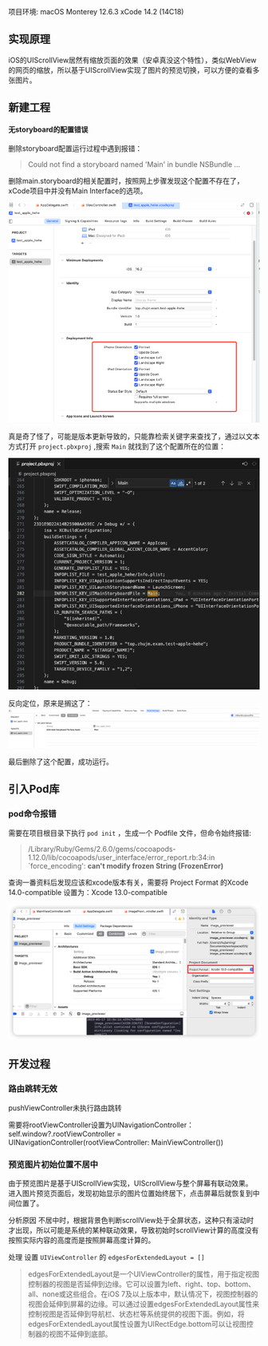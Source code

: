 

项目环境:
macOS Monterey 12.6.3
xCode 14.2 (14C18)


## 实现原理

iOS的UIScrollView居然有缩放页面的效果（安卓真没这个特性），类似WebView的网页的缩放，所以基于UIScrollView实现了图片的预览切换，可以方便的查看多张图片。

## 新建工程

#### 无storyboard的配置错误

删除storyboard配置运行过程中遇到报错：

> Could not find a storyboard named 'Main' in bundle NSBundle ...

删除main.storyboard的相关配置时，按照网上步骤发现这个配置不存在了，xCode项目中并没有Main Interface的选项。

![](./images/image_2ca2cc0f-5835-4b7e-9c2d-6c9c91a6f439.png)

真是奇了怪了，可能是版本更新导致的，只能靠检索关键字来查找了，通过以文本方式打开  `project.pbxproj` ,搜索 `Main` 就找到了这个配置所在的位置：

![](./images/image_8f9b4e54-63be-4dc2-a8d5-b23d980ca8ce.png)

反向定位，原来是搁这了：
![](./images/image_e79a2b18-0b21-4f8c-ab45-3e9a908fc11a.png)

最后删除了这个配置，成功运行。

## 引入Pod库

### pod命令报错

需要在项目根目录下执行 `pod init` ，生成一个 Podfile 文件，但命令始终报错:

> /Library/Ruby/Gems/2.6.0/gems/cocoapods-1.12.0/lib/cocoapods/user_interface/error_report.rb:34:in `force_encoding': **can't modify frozen String (FrozenError)**

查询一番资料后发现应该和xcode版本有关，需要将 Project Format 的Xcode 14.0-compatible 设置为：Xcode 13.0-compatible

![](./images/image_e0c9b362-0c68-4ee0-a3ed-19324c4ab45b.png)

## 开发过程

### 路由跳转无效

pushViewController未执行路由跳转

需要将rootViewController设置为UINavigationController：
self.window?.rootViewController = UINavigationController(rootViewController: MainViewController())

### 预览图片初始位置不居中

由于预览图片是基于UIScrollView实现，UIScrollView与整个屏幕有联动效果。
进入图片预览页面后，发现初始显示的图片位置始终居下，点击屏幕后就恢复到中间位置了。

分析原因
不居中时，根据背景色判断scrollView处于全屏状态，这种只有滚动时才出现，所以可能是系统的某种联动效果，导致初始时scrollView计算的高度没有按照实际内容的高度而是按照屏幕高度计算的。

处理
设置 `UIViewController` 的 `edgesForExtendedLayout = []`

>edgesForExtendedLayout是一个UIViewController的属性，用于指定视图控制器的视图是否延伸到边缘。它可以设置为left、right、top、bottom、all、none或这些组合。在iOS 7及以上版本中，默认情况下，视图控制器的视图会延伸到屏幕的边缘。可以通过设置edgesForExtendedLayout属性来控制视图是否延伸到导航栏、状态栏等系统提供的视图下面。例如，将edgesForExtendedLayout属性设置为UIRectEdge.bottom可以让视图控制器的视图不延伸到底部。

